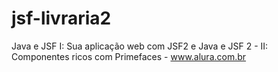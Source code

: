 # jsf-livraria2
Java e JSF I: Sua aplicação web com JSF2 e Java e JSF 2 - II: Componentes ricos com Primefaces - www.alura.com.br
